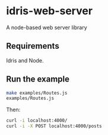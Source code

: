 # idris-web-server
A node-based web server library

## Requirements

Idris and Node.

## Run the example

```bash
make examples/Routes.js
examples/Routes.js
```

Then:

```bash
curl -i localhost:4000/
curl -i -X POST localhost:4000/posts
```